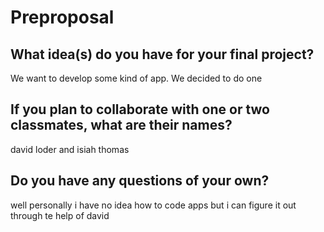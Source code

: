 # Preproposal

## What idea(s) do you have for your final project?

We want to develop some kind of app. We decided to do one 

## If you plan to collaborate with one or two classmates, what are their names?

david loder and isiah thomas 

## Do you have any questions of your own?

well personally i have no idea how to code apps but i can figure it out through te help of david
